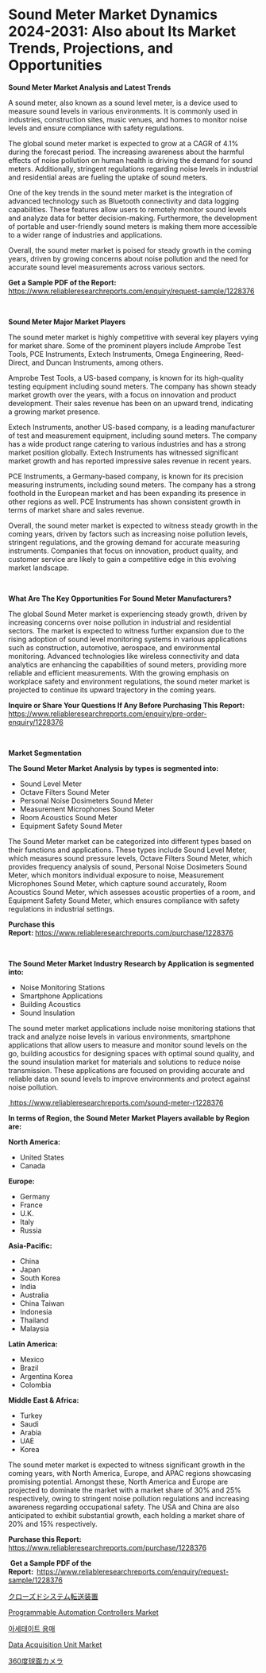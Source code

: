 <p><h1>Sound Meter Market Dynamics 2024-2031: Also about Its Market Trends, Projections, and Opportunities</h1></p><p><strong>Sound Meter Market Analysis and Latest Trends</strong></p>
<p><p>A sound meter, also known as a sound level meter, is a device used to measure sound levels in various environments. It is commonly used in industries, construction sites, music venues, and homes to monitor noise levels and ensure compliance with safety regulations.</p><p>The global sound meter market is expected to grow at a CAGR of 4.1% during the forecast period. The increasing awareness about the harmful effects of noise pollution on human health is driving the demand for sound meters. Additionally, stringent regulations regarding noise levels in industrial and residential areas are fueling the uptake of sound meters.</p><p>One of the key trends in the sound meter market is the integration of advanced technology such as Bluetooth connectivity and data logging capabilities. These features allow users to remotely monitor sound levels and analyze data for better decision-making. Furthermore, the development of portable and user-friendly sound meters is making them more accessible to a wider range of industries and applications.</p><p>Overall, the sound meter market is poised for steady growth in the coming years, driven by growing concerns about noise pollution and the need for accurate sound level measurements across various sectors.</p></p>
<p><strong>Get a Sample PDF of the Report:&nbsp;</strong> <a href="https://www.reliableresearchreports.com/enquiry/request-sample/1228376">https://www.reliableresearchreports.com/enquiry/request-sample/1228376</a></p>
<p>&nbsp;</p>
<p><strong>Sound Meter Major Market Players</strong></p>
<p><p>The sound meter market is highly competitive with several key players vying for market share. Some of the prominent players include Amprobe Test Tools, PCE Instruments, Extech Instruments, Omega Engineering, Reed-Direct, and Duncan Instruments, among others.</p><p>Amprobe Test Tools, a US-based company, is known for its high-quality testing equipment including sound meters. The company has shown steady market growth over the years, with a focus on innovation and product development. Their sales revenue has been on an upward trend, indicating a growing market presence.</p><p>Extech Instruments, another US-based company, is a leading manufacturer of test and measurement equipment, including sound meters. The company has a wide product range catering to various industries and has a strong market position globally. Extech Instruments has witnessed significant market growth and has reported impressive sales revenue in recent years.</p><p>PCE Instruments, a Germany-based company, is known for its precision measuring instruments, including sound meters. The company has a strong foothold in the European market and has been expanding its presence in other regions as well. PCE Instruments has shown consistent growth in terms of market share and sales revenue.</p><p>Overall, the sound meter market is expected to witness steady growth in the coming years, driven by factors such as increasing noise pollution levels, stringent regulations, and the growing demand for accurate measuring instruments. Companies that focus on innovation, product quality, and customer service are likely to gain a competitive edge in this evolving market landscape.</p></p>
<p>&nbsp;</p>
<p><strong>What Are The Key Opportunities For Sound Meter Manufacturers?</strong></p>
<p><p>The global Sound Meter market is experiencing steady growth, driven by increasing concerns over noise pollution in industrial and residential sectors. The market is expected to witness further expansion due to the rising adoption of sound level monitoring systems in various applications such as construction, automotive, aerospace, and environmental monitoring. Advanced technologies like wireless connectivity and data analytics are enhancing the capabilities of sound meters, providing more reliable and efficient measurements. With the growing emphasis on workplace safety and environment regulations, the sound meter market is projected to continue its upward trajectory in the coming years.</p></p>
<p><strong>Inquire or Share Your Questions If Any Before Purchasing This Report:</strong> <a href="https://www.reliableresearchreports.com/enquiry/pre-order-enquiry/1228376">https://www.reliableresearchreports.com/enquiry/pre-order-enquiry/1228376</a></p>
<p>&nbsp;</p>
<p><strong>Market Segmentation</strong></p>
<p><strong>The Sound Meter Market Analysis by types is segmented into:</strong></p>
<p><ul><li>Sound Level Meter</li><li>Octave Filters Sound Meter</li><li>Personal Noise Dosimeters Sound Meter</li><li>Measurement Microphones Sound Meter</li><li>Room Acoustics Sound Meter</li><li>Equipment Safety Sound Meter</li></ul></p>
<p><p>The Sound Meter market can be categorized into different types based on their functions and applications. These types include Sound Level Meter, which measures sound pressure levels, Octave Filters Sound Meter, which provides frequency analysis of sound, Personal Noise Dosimeters Sound Meter, which monitors individual exposure to noise, Measurement Microphones Sound Meter, which capture sound accurately, Room Acoustics Sound Meter, which assesses acoustic properties of a room, and Equipment Safety Sound Meter, which ensures compliance with safety regulations in industrial settings.</p></p>
<p><strong>Purchase this Report:&nbsp;</strong><a href="https://www.reliableresearchreports.com/purchase/1228376">https://www.reliableresearchreports.com/purchase/1228376</a></p>
<p>&nbsp;</p>
<p><strong>The Sound Meter Market Industry Research by Application is segmented into:</strong></p>
<p><ul><li>Noise Monitoring Stations</li><li>Smartphone Applications</li><li>Building Acoustics</li><li>Sound Insulation</li></ul></p>
<p><p>The sound meter market applications include noise monitoring stations that track and analyze noise levels in various environments, smartphone applications that allow users to measure and monitor sound levels on the go, building acoustics for designing spaces with optimal sound quality, and the sound insulation market for materials and solutions to reduce noise transmission. These applications are focused on providing accurate and reliable data on sound levels to improve environments and protect against noise pollution.</p></p>
<p><a href="https://www.reliableresearchreports.com/sound-meter-r1228376">&nbsp;https://www.reliableresearchreports.com/sound-meter-r1228376</a></p>
<p><strong>In terms of Region, the Sound Meter Market Players available by Region are:</strong></p>
<p>
    <p> <strong> North America: </strong>
        <ul>
            <li>United States</li>
            <li>Canada</li>
        </ul>
        </p> 
    <p> <strong> Europe: </strong>
        <ul>
            <li>Germany</li>
            <li>France</li>
            <li>U.K.</li>
            <li>Italy</li>
            <li>Russia</li>
        </ul>
        </p> 
    <p> <strong> Asia-Pacific: </strong>
        <ul>
            <li>China</li>
            <li>Japan</li>
            <li>South Korea</li>
            <li>India</li>
            <li>Australia</li>
            <li>China Taiwan</li>
            <li>Indonesia</li>
            <li>Thailand</li>
            <li>Malaysia</li>
        </ul>
        </p> 
    <p> <strong> Latin America: </strong>
        <ul>
            <li>Mexico</li>
            <li>Brazil</li>
            <li>Argentina Korea</li>
            <li>Colombia</li>
        </ul>
        </p> 
    <p> <strong> Middle East & Africa: </strong>
        <ul>
            <li>Turkey</li>
            <li>Saudi</li>
            <li>Arabia</li>
            <li>UAE</li>
            <li>Korea</li>
        </ul>
    </p>
    </p>
<p><p>The sound meter market is expected to witness significant growth in the coming years, with North America, Europe, and APAC regions showcasing promising potential. Amongst these, North America and Europe are projected to dominate the market with a market share of 30% and 25% respectively, owing to stringent noise pollution regulations and increasing awareness regarding occupational safety. The USA and China are also anticipated to exhibit substantial growth, each holding a market share of 20% and 15% respectively.</p></p>
<p><strong>Purchase this Report: </strong><a href="https://www.reliableresearchreports.com/purchase/1228376">https://www.reliableresearchreports.com/purchase/1228376</a></p>
<p>&nbsp;<strong>Get a Sample PDF of the Report:&nbsp;&nbsp;</strong><a href="https://www.reliableresearchreports.com/enquiry/request-sample/1228376">https://www.reliableresearchreports.com/enquiry/request-sample/1228376</a></p>
<p><strong></strong></p>
<p><p><a href="https://github.com/cbigkbh02719/Market-Research-Report-List-1/blob/main/633963835266.md">クローズドシステム転送装置</a></p><p><a href="https://github.com/kathiaseamanalvaradovlprc2h/Market-Research-Report-List-2/blob/main/programmable-automation-controllers-market.md">Programmable Automation Controllers Market</a></p><p><a href="https://github.com/darrellockm3ytan895656/Market-Research-Report-List-1/blob/main/922817132381.md">아세테이트 용매</a></p><p><a href="https://github.com/GroverBarry/Market-Research-Report-List-5/blob/main/data-acquisition-unit-market.md">Data Acquisition Unit Market</a></p><p><a href="https://github.com/charm854/Market-Research-Report-List-1/blob/main/793288835265.md">360度球面カメラ</a></p></p>
